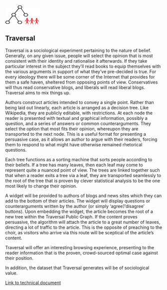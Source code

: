 ![Traversal](logo.png "Traversal")

## Traversal

Traversal is a sociological experiment pertaining to the nature of belief. Generally, on any given issue, people will select the opinion that is most consistent with their identity and rationalise it afterwards. If they take particular interest in the subject they’ll read books to equip themselves with the various arguments in support of what they’ve pre-decided is true. For every ideology there will be some corner of the Internet that provides for them a safe haven, sheltered from opposing points of view. Conservatives will thus read conservative blogs, and liberals will read liberal blogs. Traversal aims to mix things up.

Authors construct articles intended to convey a single point. Rather than being laid out linearly, each article is arranged as a decision tree. Like Wikipedia, they are publicly editable, with restrictions. At each node the reader is presented with textual and graphical information, possibly a question, and a series of answers or common counterarguments. They select the option that most fits their opinion, whereupon they are transported to the next node. This is a useful format for presenting a persuasive case, as it allows an author to argue with their readers, forcing them to respond to what might have otherwise remained rhetorical questions.

Each tree functions as a sorting machine that sorts people according to their beliefs. If a tree has many leaves, then each leaf may come to represent quite a nuanced point of view. The trees are linked together such that when a reader exits a tree via a leaf, they are transported seamlessly to the root of the tree that is proven by clever statistical analysis to be the one most likely to change their opinion.

A widget will be provided to authors of blogs and news sites which they can add to the bottom of their articles. The widget will display questions or counterarguments written by the author (or simply ‘agree’/’disagree’ buttons). Upon embedding the widget, the article becomes the root of a new tree within the Traversal Public Graph. If the content proves persuasive, the algorithm will attach the article to a great number of leaves, directing a lot of traffic to the article. This is the opposite of preaching to the choir, as visitors who arrive via this route will be sceptical of the article’s content.

Traversal will offer an interesting browsing experience, presenting to the reader information that is the proven, crowd-sourced optimal case against their position.

In addition, the dataset that Traversal generates will be of sociological value.

[Link to technical document](https://robjinman.github.io/traversal)

